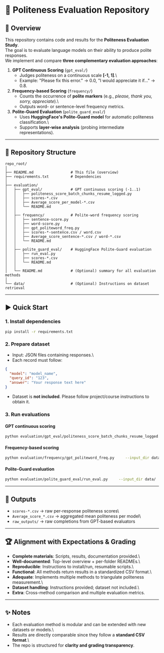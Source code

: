# 📘 Politeness Evaluation Repository

## 📌 Overview

This repository contains code and results for the **Politeness
Evaluation Study**.\
The goal is to evaluate language models on their ability to produce
polite responses.\
We implement and compare **three complementary evaluation approaches**:

1.  **GPT Continuous Scoring** (`gpt_eval/`)
    -   Judges politeness on a continuous scale **\[-1, 1\]**.\
    -   Example: "Please fix this error." → 0.0, "I would appreciate it
        if..." → 0.8.
2.  **Frequency-based Scoring** (`frequency/`)
    -   Counts the occurrence of **polite markers** (e.g., *please,
        thank you, sorry, appreciate*).\
    -   Outputs word- or sentence-level frequency metrics.
3.  **Polite-Guard Evaluation** (`polite_guard_eval/`)
    -   Uses **HuggingFace's Polite-Guard model** for automatic
        politeness classification.\
    -   Supports **layer-wise analysis** (probing intermediate
        representations).

------------------------------------------------------------------------

## 📂 Repository Structure

    repo_root/
    │
    ├── README.md                 # This file (overview)
    ├── requirements.txt          # Dependencies
    │
    ├── evaluation/
    │   ├── gpt_eval/             # GPT continuous scoring (-1..1)
    │   │   ├── politeness_score_batch_chunks_resume_logged.py
    │   │   ├── scores-*.csv
    │   │   ├── Average_score_per_model-*.csv
    │   │   └── README.md
    │   │
    │   ├── frequency/            # Polite-word frequency scoring
    │   │   ├── sentence-score.py
    │   │   ├── word-score.py
    │   │   ├── gpt_politeword_freq.py
    │   │   ├── scores-*-sentence.csv / word.csv
    │   │   ├── Average_score_sentence-*.csv / word-*.csv
    │   │   └── README.md
    │   │
    │   ├── polite_guard_eval/    # HuggingFace Polite-Guard evaluation
    │   │   ├── run_eval.py
    │   │   ├── scores-*.csv
    │   │   └── README.md
    │   │
    │   └── README.md             # (Optional) summary for all evaluation methods
    │
    └── data/                     # (Optional) Instructions on dataset retrieval

------------------------------------------------------------------------

## ▶️ Quick Start

### 1. Install dependencies

``` bash
pip install -r requirements.txt
```

### 2. Prepare dataset

-   Input: JSON files containing responses.\
-   Each record must follow:

``` json
{
  "model": "model_name",
  "query_id": "123",
  "answer": "Your response text here"
}
```

-   Dataset is **not included**. Please follow project/course
    instructions to obtain it.

### 3. Run evaluations

#### GPT continuous scoring

``` bash
python evaluation/gpt_eval/politeness_score_batch_chunks_resume_logged.py     --input_dir data/     --out evaluation/gpt_eval/scores-1B.csv     --model gpt-4o-mini     --chunk_size 100     --rpm 200
```

#### Frequency-based scoring

``` bash
python evaluation/frequency/gpt_politeword_freq.py     --input_dir data/     --out evaluation/frequency/scores-1B-sentence.csv     --model gpt-4o-mini
```

#### Polite-Guard evaluation

``` bash
python evaluation/polite_guard_eval/run_eval.py     --input_dir data/     --out evaluation/polite_guard_eval/scores-1B.csv
```

------------------------------------------------------------------------

## 📑 Outputs

-   `scores-*.csv` → raw per-response politeness scores\
-   `Average_score_*.csv` → aggregated mean politeness per model\
-   `raw_outputs/` → raw completions from GPT-based evaluators

------------------------------------------------------------------------

## 🏆 Alignment with Expectations & Grading

-   **Complete materials**: Scripts, results, documentation provided.\
-   **Well-documented**: Top-level overview + per-folder READMEs.\
-   **Reproducible**: Instructions to install/run, resumable scripts.\
-   **Functional**: All methods return results in a standardized CSV
    format.\
-   **Adequate**: Implements multiple methods to triangulate politeness
    measurement.\
-   **Dataset handling**: Instructions provided; dataset not included.\
-   **Extra**: Cross-method comparison and multiple evaluation metrics.

------------------------------------------------------------------------

## ✨ Notes

-   Each evaluation method is modular and can be extended with new
    datasets or models.\
-   Results are directly comparable since they follow a **standard CSV
    format**.\
-   The repo is structured for **clarity and grading transparency**.
